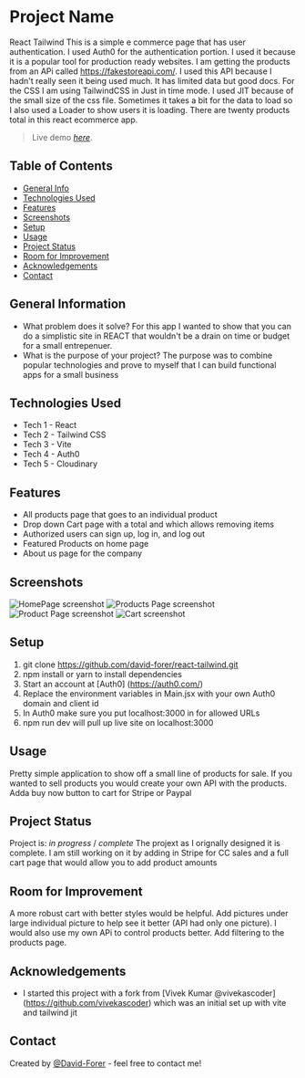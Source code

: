 # Project Name
React Tailwind
This is a simple e commerce page that has user authentication. I used Auth0 for the authentication portion. I used it because it is a popular tool for production ready websites. I am getting the products from an APi called https://fakestoreapi.com/. I used this API because I hadn't really seen it being used much. It has limited data but good docs. For the CSS I am using TailwindCSS in Just in time mode. I used JIT because of the small size of the css file. Sometimes it takes a bit for the data to load so I also used a Loader to show users it is loading. There are twenty products total in this react ecommerce app.


> Live demo [_here_](https://react-tailwind-eight.vercel.app/). 

## Table of Contents
* [General Info](#general-information)
* [Technologies Used](#technologies-used)
* [Features](#features)
* [Screenshots](#screenshots)
* [Setup](#setup)
* [Usage](#usage)
* [Project Status](#project-status)
* [Room for Improvement](#room-for-improvement)
* [Acknowledgements](#acknowledgements)
* [Contact](#contact)



## General Information

- What problem does it solve? For this app I wanted to show that you can do a simplistic site in REACT that wouldn't be a drain on time or budget for a small entrepenuer. 
- What is the purpose of your project? The purpose was to combine popular technologies and prove to myself that I can build functional apps for a small business




## Technologies Used

- Tech 1 - React
- Tech 2 - Tailwind CSS
- Tech 3 - Vite
- Tech 4 - Auth0
- Tech 5 - Cloudinary


## Features

- All products page that goes to an individual product
- Drop down Cart page with a total and which allows removing items
- Authorized users can sign up, log in, and log out
- Featured Products on home page
- About us page for the company


## Screenshots

![HomePage screenshot](https://res.cloudinary.com/david-j-forer/image/upload/v1636634278/homepage-top_eyozwl.png)
![Products Page screenshot](https://res.cloudinary.com/david-j-forer/image/upload/v1636634278/homepage-top_eyozwl.png)
![Product Page screenshot](https://res.cloudinary.com/david-j-forer/image/upload/v1636634298/product_page_ndunny.png)
![Cart screenshot](https://res.cloudinary.com/david-j-forer/image/upload/v1636634307/cart_oikdx7.png)


## Setup

1. git clone https://github.com/david-forer/react-tailwind.git
2. npm install or yarn to install dependencies
3. Start an account at [Auth0] (https://auth0.com/)
4. Replace the environment variables in Main.jsx with your own Auth0 domain and client id
5. In Auth0 make sure you put localhost:3000 in for allowed URLs
3. npm run dev will pull up live site on localhost:3000


## Usage

Pretty simple application to show off a small line of products for sale. If you wanted to sell products you would create your own API with the products. Adda buy now button to cart for Stripe or Paypal


## Project Status

Project is: _in progress_ / _complete_ 
The projext as I orignally designed it is complete. I am still working on it by adding in Stripe for CC sales and a full cart page that would allow you to add product amounts

## Room for Improvement

A more robust cart with better styles would be helpful. Add pictures under large individual picture to help see it better (API had only one picture). I would also use my own APi to control products better. Add filtering to the products page.



## Acknowledgements

- I started this project with a fork from [Vivek Kumar @vivekascoder] (https://github.com/vivekascoder) which was an initial set up with vite and tailwind jit



## Contact
Created by [@David-Forer](https://davidjforer.com) - feel free to contact me!
